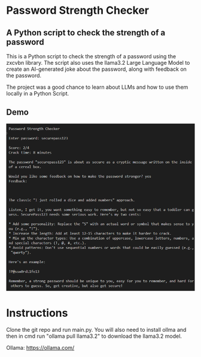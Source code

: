 # Password Strength Checker

## A Python script to check the strength of a password 

This is a Python script to check the strength of a password using the zxcvbn library.
The script also uses the llama3.2 Large Language Model to create an AI-generated joke
about the password, along with feedback on the password.

The project was a good chance to learn about LLMs and how to use them locally in a Python
Script. 

## Demo
![alt text](images/demo.png)

# Instructions

Clone the git repo and run main.py. You will also need to install
ollma and then in cmd run "ollama pull llama3.2" to download the
llama3.2 model.

Ollama: https://ollama.com/ 